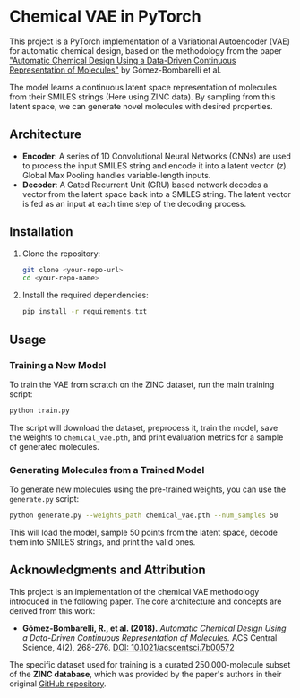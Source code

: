 # Chemical VAE in PyTorch

This project is a PyTorch implementation of a Variational Autoencoder (VAE) for automatic chemical design, based on the methodology from the paper ["Automatic Chemical Design Using a Data-Driven Continuous Representation of Molecules"](https://pubs.acs.org/doi/10.1021/acscentsci.7b00572) by Gómez-Bombarelli et al.

The model learns a continuous latent space representation of molecules from their SMILES strings (Here using ZINC data). By sampling from this latent space, we can generate novel molecules with desired properties.

## Architecture

* **Encoder**: A series of 1D Convolutional Neural Networks (CNNs) are used to process the input SMILES string and encode it into a latent vector ($z$). Global Max Pooling handles variable-length inputs.
* **Decoder**: A Gated Recurrent Unit (GRU) based network decodes a vector from the latent space back into a SMILES string. The latent vector is fed as an input at each time step of the decoding process.



## Installation

1.  Clone the repository:
    ```bash
    git clone <your-repo-url>
    cd <your-repo-name>
    ```

2.  Install the required dependencies:
    ```bash
    pip install -r requirements.txt
    ```

## Usage

### Training a New Model

To train the VAE from scratch on the ZINC dataset, run the main training script:

```bash
python train.py
```

The script will download the dataset, preprocess it, train the model, save the weights to `chemical_vae.pth`, and print evaluation metrics for a sample of generated molecules.

### Generating Molecules from a Trained Model

To generate new molecules using the pre-trained weights, you can use the `generate.py` script:

```bash
python generate.py --weights_path chemical_vae.pth --num_samples 50
```

This will load the model, sample 50 points from the latent space, decode them into SMILES strings, and print the valid ones.

## Acknowledgments and Attribution

This project is an implementation of the chemical VAE methodology introduced in the following paper. The core architecture and concepts are derived from this work:

- **Gómez-Bombarelli, R., et al. (2018).** *Automatic Chemical Design Using a Data-Driven Continuous Representation of Molecules.* ACS Central Science, 4(2), 268-276. [DOI: 10.1021/acscentsci.7b00572](https://doi.org/10.1021/acscentsci.7b00572)

The specific dataset used for training is a curated 250,000-molecule subset of the **ZINC database**, which was provided by the paper's authors in their original [GitHub repository](https://github.com/aspuru-guzik-group/chemical_vae).